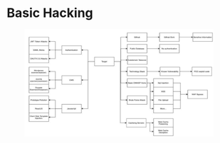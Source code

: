 # Basic Hacking

<figure><img src=".gitbook/assets/image (1).png" alt=""><figcaption></figcaption></figure>
